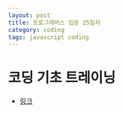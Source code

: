 ```yaml
---
layout: post
title: 프로그래머스 입문 25일차
category: coding
tags: javascript coding
---
```


# 코딩 기초 트레이닝
* [링크](https://school.programmers.co.kr/learn/challenges/training?order=acceptance_desc&languages=javascript)
